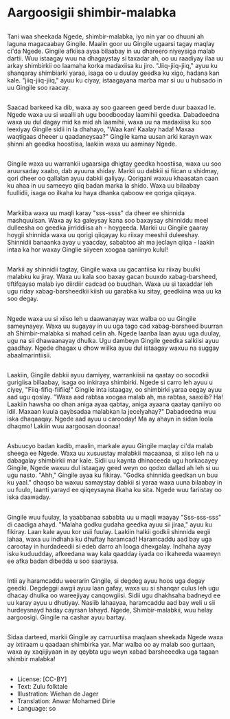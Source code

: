 # Aargoosigii shimbir-malabka

##
Tani waa sheekada Ngede, shimbir-malabka, iyo nin yar oo dhuuni ah laguna magacaabay Gingile. Maalin goor uu Gingile ugaarsi tagay maqlay ci'da Ngede. Gingile afkiisa ayaa bilaabay in uu dhareero niyeysiga malab dartii. Wuu istaagay wuu na dhagaystay si taxadar ah, oo uu raadiyay ilaa uu arkay shimbirkii oo laamaha korka madaxiisa ku jiro. "Jiiq-jiiq-jiiq," ayuu ku shanqaray shimbiarki yaraa, isaga oo u duulay geedka ku xigo, hadana kan kale. "jiiq-jiiq-jiiq," ayuu ku ciyay, istaagayana marba mar si uu u hubsado in uu Gingile soo raacay.

##
Saacad barkeed ka dib, waxa ay soo gaareen geed berde duur baaxad le. Ngede waxa uu si waalli ah ugu boodbooday laamihii geedka. Dabadeedna waxa uu dul dagay mid ka mid ah laamihii, waxa uu na madaxiisa ku soo leexiyay Gingile sidii in la dhahayo, "Waa kan! Kaalay hada! Maxaa waqtigaas dheeer u qaadaneysaa?" Gingile kama uusan arki karayn wax shinni ah geedka hoostiisa, laakiin waxa uu aaminay Ngede.

##
Gingile waxa uu warrankii ugaarsiga dhigtay geedka hoostiisa, waxa uu soo aruursaday xaabo, dab ayuuna shiday. Markii uu dabkii si fiican u shidmay, qori dheer oo qallalan ayuu dabkii galiyay. Qorigani waxuu khaasatan caan ku ahaa in uu sameeyo qiiq badan marka la shido. Waxa uu bilaabay fuullidii, isaga oo ilkaha ku haya dhanka qaboow ee qoriga qiiqaya.

##
Markiiba waxa uu maqli karay "sss-ssss" da dheer ee shinnida mashquulsan. Waxa ay ka galeysay kana soo baxaysay shinniddu meel dulleesha oo geedka jirriddiisa ah - hoygeeda. Markii uu Gingile gaaray hoygii shinnida waxa uu qorigi qiiqayay ku riixay meeshii duleeshay. Shinnidii banaanka ayay u yaacday, sababtoo ah ma jeclayn qiiqa - laakin intaa ka hor waxay Ginglie siiyeen xoogaa qaniinyo kulul!

##
Markii ay shinnidii tagtay, Gingile waxa uu gacantiisa ku riixay buulki malabku ku jiray. Waxa uu kala soo baxay gacan buuxdo xabag-barsheed, tiftifqayso malab iyo diirdiir cadcad oo buudhan. Waxa uu si taxaddar leh ugu riday xabag-barsheedkii kiish uu garabka ku sitay, geedkiina waa uu ka soo degay.

##
Ngede waxa uu si xiiso leh u daawanayay wax walba oo uu Gingile sameynayey. Waxa uu sugayay in uu uga tago cad xabag-barsheed buurran ah Shimbir-malabka si mahad celin ah. Ngede laanba laan ayuu uga duulay, ugu na sii dhawaanayay dhulka. Ugu dambeyn Gingile geedka salkiisi ayuu gaadhay. Ngede dhagax u dhow wiilka ayuu dul istaagay waxuu na suggay abaalmarintiisii.

##
Laakiin, Gingile dabkii ayuu damiyey, warrankiisii na qaatay oo socodkii gurigiisa billaabay, isaga oo inkiraya shimbirki. Ngede si carro leh ayuu u ciyey, "Fiiq-fifiq-fiifiiq!" Gingile inta istaagay, oo shimbirki yaraa eegay ayuu aad ugu qoslay. "Waxa aad rabtaa xoogaa malab ah, ma rabtaa, saaxiib? Ha! Laakiin hawsha oo dhan aniga ayaa qabtay, aniga ayaana qaatay qaniiyo oo idil. Maxaan kuula qaybsadaa malabkan la jecelyahay?" Dabadeedna wuu iska dhaqaaqay. Ngede aad ayuu u carooday! Ma ay ahayn in sidan loola dhaqmo! Lakiin wuu aargoosan doonaa!

##
Asbuucyo badan kadib, maalin, markale ayuu Gingile maqlay ci'da malab sheega ee Ngede. Waxa uu xusuustay malabkii macaanaa, si xiiso leh na u dabagalay shimbirkii mar kale. Sidii uu kaynta dhinaceeda ugu horkacayey Gingile, Ngede waxuu dul istaagay geed weyn oo qodxo dallad ah leh si uu ugu nasto. "Ahh," Gingile ayaa ku fikiray. "Godka shinnida geedkan un buu ku yaal." dhaqso ba waxuu samaystay dabkii si yaraa waxa uuna bilaabay in uu fuulo, laanti yarayd ee qiiqeysayna ilkaha ku sita. Ngede wuu fariistay oo iska daawaday.

##
Gingile wuu fuulay, la yaabbanaa sababta uu u maqli waayay "Sss-sss-sss" di caadiga ahayd. "Malaha godku gudaha geedka ayuu sii jiraa," ayuu ku fikiray. Laan kale ayuu kor usii fuulay. Laakiin halkii godkii shinnida eegii lahaa, waxa uu indhaha ku dhuftay haramcad! Haramcaddu aad bay uga carootay in hurdadeedii si edeb darro ah looga dhexgalay. Indhaha ayay isku kuduudday, afkeedana way kala qaadday iyada oo ilkaheeda waaweyn ee afka badan dibedda u soo saaraysa.

##
Intii ay haramcaddu weerarin Gingile, si degdeg ayuu hoos uga degay geedki. Degdeggii awgii ayuu laan gafay, waxa uu si shanqar culus leh ugu dhacay dhulka oo wareejiyay canqowgiisi. Sidii ugu dhakhsaha badneyd ee uu karay ayuu u dhutiyay. Nasiib lahaayaa, haramcaddu aad bay weli u sii hurdeysnayd haday cayrsan lahayd. Ngede, Shimbir-malabkii, wuu helay aargoosigi. Gingile na cashar ayuu bartay.

##
Sidaa darteed, markii Gingile ay carruurtiisa maqlaan sheekada Ngede waxa ay ixtiraam u qaadaan shimbirka yar. Mar walba oo ay malab soo gurtaan, waxa ay xaqiijiyaan in ay qeybta ugu weyn xabad barsheeedka uga tagaan shimbir malabka!

##
* License: [CC-BY]
* Text: Zulu folktale
* Illustration: Wiehan de Jager
* Translation: Anwar Mohamed Dirie
* Language: so
